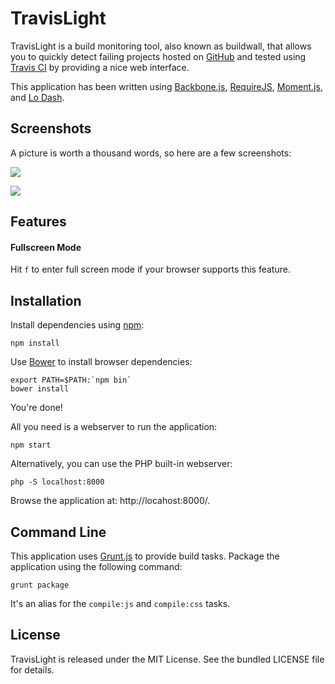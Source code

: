 TravisLight
===========

TravisLight is a build monitoring tool, also known as buildwall, that
allows you to quickly detect failing projects hosted on
[GitHub](http://github.com) and tested using [Travis CI](https://travis-ci.org/)
by providing a nice web interface.

This application has been written using [Backbone.js](http://backbonejs.org/),
[RequireJS](http://requirejs.org/), [Moment.js](http://momentjs.com/), and
[Lo Dash](http://lodash.com/).


Screenshots
-----------

A picture is worth a thousand words, so here are a few screenshots:

![](https://raw.github.com/willdurand/TravisLight/master/doc/index.png)

![](https://raw.github.com/willdurand/TravisLight/master/doc/repos.png)


Features
--------

#### Fullscreen Mode

Hit `f` to enter full screen mode if your browser supports this feature.


Installation
------------

Install dependencies using [npm](https://npmjs.org/):

    npm install

Use [Bower](http://twitter.github.com/bower/) to install browser dependencies:

    export PATH=$PATH:`npm bin`
    bower install

You're done!

All you need is a webserver to run the application:

    npm start

Alternatively, you can use the PHP built-in webserver:

    php -S localhost:8000

Browse the application at: http://locahost:8000/.


Command Line
------------

This application uses [Grunt.js](http://gruntjs.com/) to provide build tasks.
Package the application using the following command:

    grunt package

It's an alias for the `compile:js` and `compile:css` tasks.


License
-------

TravisLight is released under the MIT License. See the bundled LICENSE file
for details.
